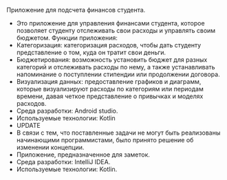 Приложение для подсчета финансов студента.
-	Это приложение для управления финансами студента, которое позволяет студенту отслеживать свои расходы и управлять своим бюджетом. Функции приложения:
-	Категоризация: категоризация расходов, чтобы дать студенту представление о том, куда он тратит свои деньги.
-	Бюджетирования: возможность установить бюджет для разных категорий и отслеживать расходы по нему, а также устанавливать напоминание о поступлении стипендии или продолжении договора.
-	Визуализация данных: предоставление графиков и диаграмм, которые визуализируют расходы по категориям или периодам времени, давая четкое представление о привычках и моделях расходов.
-	Среда разработки: Android studio.
-	Используемые технологии: Kotlin
-	UPDATE
-	В связи с тем, что поставленные задачи не могут быть реализованы начинающими программистами, было принято решение об изменении концепции.
-	Приложение, предназначенное для заметок.
-	Среда разработки: IntelliJ IDEA.
-	Используемые технологии: Kotlin.


